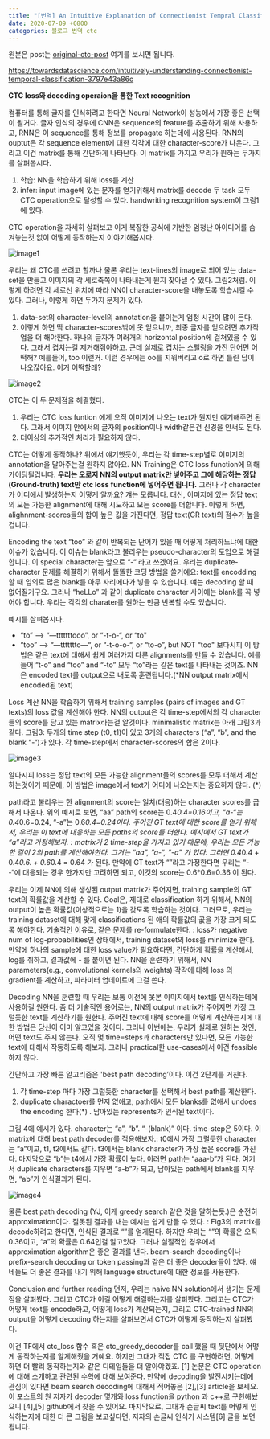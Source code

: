 ```yaml
---
title: "[번역] An Intuitive Explanation of Connectionist Tempral Classification (CTC)"
date: 2020-07-09 +0800
categories: 블로그 번역 ctc
---
```

원본은 post는 [original-ctc-post] 여기를 보시면 됩니다.



https://towardsdatascience.com/intuitively-understanding-connectionist-temporal-classification-3797e43a86c

**CTC loss와 decoding operaion을 통한 Text recognition**

컴퓨터를 통해 글자를 인식하려고 한다면 Neural Network이 성능에서 가장 좋은 선택이 될거다. 글자 인식의 경우에 CNN은 sequence의 feature를 추출하기 위해 사용하고, RNN은 이 sequence를 통해 정보를 propagate 하는데에 사용된다. RNN의 ouptut은 각 sequence element에 대한 각각에 대한 character-score가 나온다. 그리고 이건 matrix를 통해 간단하게 나타난다. 이 matrix를 가지고 우리가 원하는 두가지를 살펴봅시다.
1. 학습: NN을 학습하기 위해 loss를 계산
2. infer: input image에 있는 문자를 얻기위해서 matrix를 decode
두 task 모두 CTC operation으로 달성할 수 있다. handwriting recognition system이 그림1에 있다.

CTC operation을 자세히 살펴보고 이게 복잡한 공식에 기반한 엄청난 아이디어를 숨겨놓는것 없이 어떻게 동작하는지 이야기해봅시다.

![image1](/images/ctc1.png)

우리는 왜 CTC를 쓰려고 할까나
물론 우리는 text-lines의 image로 되어 있는 data-set을 만들고 이미지의 각 세로축쪽이 나타내는게 뭔지 찾아낼 수 있다. 그림2처럼. 이렇게 하려면 각 세로선 위치에 따라 NN이 character-score을 내놓도록 학습시킬 수 있다. 그러나, 이렇게 하면 두가지 문제가 있다.
1. data-set의 character-level의 annotation을 붙이는게 엄청 시간이 많이 든다.
2. 이렇게 하면 딱 character-scores밖에 못 얻으니까, 최종 글자를 얻으려면 추가작업을 더 해야한다. 하나의 글자가 여러개의 horizontal position에 걸쳐있을 수 있다. 그래서 겹치는걸 제거해줘야하고. 근데 실제로 겹치는 스펠링을 가진 단어면 어떡해? 예를들어, too 이런거. 이런 경우에는 oo를 지워버리고 o로 하면 틀린 답이 나오잖아요. 이거 어떡할래?

![image2](/images/ctc2.png)

CTC는 이 두 문제점을 해결했다.

1. 우리는 CTC loss funtion 에게 오직 이미지에 나오는 text가 뭔지만 얘기해주면 된다. 그래서 이미지 안에서의 글자의 position이나 width같은건 신경을 안써도 된다.
2. 더이상의 추가적인 처리가 필요하지 않다.

CTC는 어떻게 동작하나?
위에서 얘기했듯이, 우리는 각 time-step별로 이미지의 annotation을 달아주는걸 원하지 않아요. NN Training은 CTC loss function에 의해 가이딩될겁니다. **우리는 오로지 NN의 output matrix만 넣어주고 그에 해당하는 정답(Ground-truth) text만 ctc loss function에 넣어주면 됩니다.** 그러나 각 character가 어디에서 발생하는지 어떻게 알까요? 걔는 모릅니다. 대신, 이미지에 있는 정답 text의 모든 가능한 alignment에 대해 시도하고 모든 score를 더합니다. 이렇게 하면, alighnment-scores들의 합이 높은 값을 가진다면, 정답 text(GR text)의 점수가 높을겁니다.

Encoding the text
“too” 와 같이 반복되는 단어가 있을 때 어떻게 처리하느냐에 대한 이슈가 있습니다. 이 이슈는 blank라고 불리우는 pseudo-character의 도입으로 해결합니다. 이 special character는 앞으로 “-“ 라고 쓰겠어요. 우리는 duplicate-character 문제를 해결하기 위해서 똘똘한 코딩 방법을 쓸거예요: text를 encodding 할 때 임의로 많은 blank를 아무 자리에다가 넣을 수 있습니다. 얘는 decoding 할 때 없어질거구요. 그러나 “heLLo” 과 같이 duplicate character 사이에는 blank를 꼭 넣어야 합니다. 우리는 각각의 charater를 원하는 만큼 반복할 수도 있습니다.

예시를 살펴봅시다.
* “to” —> “—tttttttooo”, or “-t-o-“, or “to"
* “too” —> “—ttttttto—“, or “-t-o-o-“, or “to-o”, but NOT “too"
보다시피 이 방법은 같은 text에 대해서 쉽게 여러가지 다른 alignments를 만들 수 있습니다. 예를들어 “t-o” and “too” and “-to” 모두 “to”라는 같은 text를 나타내는 것이죠. NN은 encoded text를 output으로 내도록 훈련됩니다.(*NN output matrix에서 encoded된 text)

Loss 계산
NN을 학습하기 위해서 training samples (pairs of images and GT texts)의 loss 값을 계산해야 한다. NN의 output은 각 time-step에서의 각 character들의 score를 담고 있는 matrix라는걸 알것이다. minimalistic matrix는 아래 그림3과 같다.
그림3: 두개의 time step (t0, t1)이 있고 3개의 characters (“a”, “b”, and the blank “-“)가 있다. 각 time-step에서 character-scores의 합은 2이다.

![image3](/images/ctc3.png)

알다시피 loss는 정답 text의 모든 가능한 alignment들의 scores를 모두 더해서 계산하는것이기 때문에, 이 방법은 image에서 text가 어디에 나오는지는 중요하지 않다. (*)

path라고 불리우는 한 alignment의 score는 일치(대응)하는 character scores를 곱해서 나온다. 위의 예시로 보면, “aa” path의 score는 0.4*0.4=0.16이고, “a-“는 0.4*0.6=0.24, “-a”는 0.6*0.4=0.24이다. 주어진 GT text에 대한 score를 얻기 위해서, 우리는 이 text에 대응하는 모든 paths의 score를 더한다. 예시에서 GT text가 “a”라고 가정해보자. : matrix가 2 time-step을 가지고 있기 때문에, 우리는 모든 가능한 길이 2의 path를 계산해야한다. 그거는 “aa”, “a-“, “-a” 가 있다. 그러면 0.4*0.4 + 0.4*0.6. + 0.6*0.4 = 0.64 가 된다. 만약에 GT text가 “”라고 가정한다면 우리는 “- -“에 대응되는 경우 한가지만 고려하면 되고, 이것의 score는 0.6*0.6=0.36 이 된다.

우리는 이제 NN에 의해 생성된 output matrix가 주어지면, training sample의 GT text의 확률값을 계산할 수 있다. Goal은, 제대로 classification 하기 위해서, NN의 output이 높은 확률값(이상적으로는 1)을 갖도록 학습하는 것이다. 그러므로, 우리는 training dataset에 대해 맞게 classifications 된 애의 확률값의 곲을 가장 크게 되도록 해야한다.
기술적인 이유로, 같은 문제를 re-formulate한다. : loss가 negative num of log-probabilities인 상태에서, training dataset의 loss를 minimize 한다. 만약에 하나의 sample에 대한 loss value가 필요하다면, 간단하게 확률을 계산해서, log를 취하고, 결과값에 - 를 붙이면 된다. NN을 훈련하기 위해서, NN parameters(e.g., convolutional kernels의 weights) 각각에 대해 loss 의 gradient를 계산하고, 파라미터 업데이트에 그걸 쓴다.

Decoding
NN을 훈련할 때 우리는 보통 이전에 못본 이미지에서 text를 인식하는데에 사용하길 원한다. 좀 더 기술적인 용어로는, NN의 output matrix가 주어지면 가장 그럴듯한 text를 계산하기를 원한다. 주어진 text에 대해 score를 어떻게 계산하는지에 대한 방법은 당신이 이미 알고있을 것이다. 그러나 이번에는, 우리가 실제로 원하는 것인, 어떤 text도 주지 않는다. 오직 몇 time=steps과 characters만 있다면, 모든 가능한 text에 대해서 작동하도록 해보자. 그러나 practical한 use-cases에서 이건 feasible 하지 않다.

간단하고 가장 빠른 알고리즘은 'best path decoding’이다. 이건 2단계를 거친다.
1. 각 time-step 마다 가장 그럴듯한 character를 선택해서 best path를 계산한다.
2. duplicate charactoer를 먼저 없애고, path에서 모든 blanks를 없애서 undoes the encoding 한다(*) . 남아있는 represents가 인식된 text이다.

그림 4에 예시가 있다. character는 “a”, “b”. “-(blank)” 이다. time-step은 5이다. 이 matrix에 대해 best path decoder를 적용해보자.: t0에서 가장 그럴듯한 character는 “a”이고, t1, t2에서도 같다. t3에서는 blank character가 가장 높은 score를 가진다. 마지막으로 “b”는 t4에서 가장 확률이 높다. 이러면 path는 “aaa-b”가 된다. 여기서 duplicate characters를 지우면 “a-b”가 되고, 남아있는 path에서 blank를 지우면, “ab”가 인식결과가 된다.

![image4](/images/ctc4.png)

물론 best path decoding (YJ, 이게 greedy search 같은 것을 말하는듯.)은 순전히 approximation이다. 잘못된 결과를 내는 예시는 쉽게 만들 수 있다. : Fig3의 matrix를 decode하려고 한다면, 인식된 결과로 “”를 얻게된다. 하지만 우리는 “”의 확률은 오직 0.36이고, “a”의 확률은 0.64인걸 알고있다. 그러나 실질적인 경우에서 approximation algorithm은 좋은 결과를 낸다. beam-search decoding이나 prefix-search decoding or token passing과 같은 더 좋은 decoder들이 있다. 얘네들도 더 좋은 결과를 내기 위해 language structure에 대한 정보를 사용한다.

Conclusion and further reading
먼저, 우리는 naive NN solution에서 생기는 문제점을 살펴봤다. 그리고 CTC가 이걸 어떻게 해결하는지를 살펴봤다. 그리고는 CTC가 어떻게 text를 encode하고, 어떻게 loss가 계산되는지, 그리고 CTC-trained NN의 output을 어떻게 decoding 하는지를 살펴보면서 CTC가 어떻게 동작하는지 살펴봤다.

이건 TF에서 ctc_loss 함수 혹은 ctc_greedy_decoder를 call 했을 때 뒷단에서 어떻게 동작하는지를 알게해줬을 거예요. 하지만 그대가 직접 CTC 를 구현하려면, 어떻게 하면 더 빨리 동작하는지와 같은 디테일들을 더 알아야겠죠. [1] 논문은 CTC operation에 대해 소개하고 관련된 수학에 대해 보여준다. 만약에 decoding을 발전시키는데에 관심이 있다면 beam search decoding에 대해서 적어놓은 [2],[3] article을 보세요. 이 포스트의 원 저자가 decoder 몇개와 loss function을 python 과 c++로 구현해놨으니 [4],[5] github에서 찾을 수 있어요.
마지막으로, 그대가 손글씨 text를 어떻게 인식하는지에 대한 더 큰 그림을 보고싶다면, 저자의 손글씨 인식기 시스템[6] 글을 보면 됩니다.


[original-ctc-post]: https://towardsdatascience.com/intuitively-understanding-connectionist-temporal-classification-3797e43a86c
